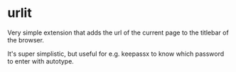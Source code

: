 # urlit
Very simple extension that adds the url of the current page to the titlebar of the browser.

It's super simplistic, but useful for e.g. keepassx to know which password to enter with autotype.
